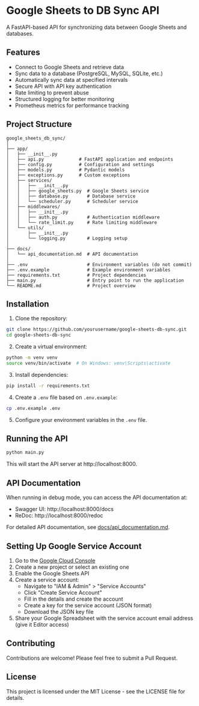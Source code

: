 # Google Sheets to DB Sync API

A FastAPI-based API for synchronizing data between Google Sheets and databases.

## Features

- Connect to Google Sheets and retrieve data
- Sync data to a database (PostgreSQL, MySQL, SQLite, etc.)
- Automatically sync data at specified intervals
- Secure API with API key authentication
- Rate limiting to prevent abuse
- Structured logging for better monitoring
- Prometheus metrics for performance tracking

## Project Structure

```
google_sheets_db_sync/
│
├── app/
│   ├── __init__.py
│   ├── api.py             # FastAPI application and endpoints
│   ├── config.py          # Configuration and settings
│   ├── models.py          # Pydantic models
│   ├── exceptions.py      # Custom exceptions
│   ├── services/
│   │   ├── __init__.py
│   │   ├── google_sheets.py  # Google Sheets service
│   │   ├── database.py       # Database service
│   │   └── scheduler.py      # Scheduler service
│   ├── middlewares/
│   │   ├── __init__.py
│   │   ├── auth.py           # Authentication middleware
│   │   └── rate_limit.py     # Rate limiting middleware
│   └── utils/
│       ├── __init__.py
│       └── logging.py        # Logging setup
│
├── docs/
│   └── api_documentation.md  # API documentation
│
├── .env                      # Environment variables (do not commit)
├── .env.example              # Example environment variables
├── requirements.txt          # Project dependencies
├── main.py                   # Entry point to run the application
└── README.md                 # Project overview
```

## Installation

1. Clone the repository:

```bash
git clone https://github.com/yourusername/google-sheets-db-sync.git
cd google-sheets-db-sync
```

2. Create a virtual environment:

```bash
python -m venv venv
source venv/bin/activate  # On Windows: venv\Scripts\activate
```

3. Install dependencies:

```bash
pip install -r requirements.txt
```

4. Create a `.env` file based on `.env.example`:

```bash
cp .env.example .env
```

5. Configure your environment variables in the `.env` file.

## Running the API

```bash
python main.py
```

This will start the API server at http://localhost:8000.

## API Documentation

When running in debug mode, you can access the API documentation at:

- Swagger UI: http://localhost:8000/docs
- ReDoc: http://localhost:8000/redoc

For detailed API documentation, see [docs/api_documentation.md](docs/api_documentation.md).

## Setting Up Google Service Account

1. Go to the [Google Cloud Console](https://console.cloud.google.com/)
2. Create a new project or select an existing one
3. Enable the Google Sheets API
4. Create a service account:
    - Navigate to "IAM & Admin" > "Service Accounts"
    - Click "Create Service Account"
    - Fill in the details and create the account
    - Create a key for the service account (JSON format)
    - Download the JSON key file
5. Share your Google Spreadsheet with the service account email address (give it Editor access)

## Contributing

Contributions are welcome! Please feel free to submit a Pull Request.

## License

This project is licensed under the MIT License - see the LICENSE file for details.